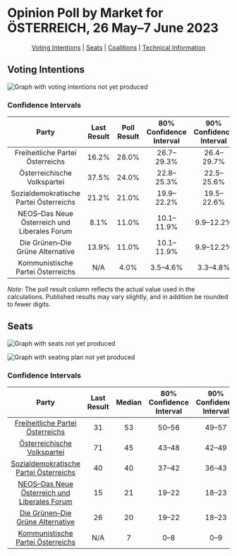# Opinion Poll by Market for ÖSTERREICH, 26 May–7 June 2023

<p align="center"><a href="#voting-intentions">Voting Intentions</a> | <a href="#seats">Seats</a> | <a href="#coalitions">Coalitions</a> | <a href="#technical-information">Technical Information</a></p>

## Voting Intentions

![Graph with voting intentions not yet produced](2023-06-07-Market.png "Voting Intentions")

### Confidence Intervals

| Party | Last Result | Poll Result | 80% Confidence Interval | 90% Confidence Interval | 95% Confidence Interval | 99% Confidence Interval |
|:-----:|:-----------:|:-----------:|:-----------------------:|:-----------------------:|:-----------------------:|:-----------------------:|
| Freiheitliche Partei Österreichs | 16.2% | 28.0% | 26.7–29.3% |26.4–29.7% |26.1–30.0% |25.5–30.7% |
| Österreichische Volkspartei | 37.5% | 24.0% | 22.8–25.3% |22.5–25.6% |22.2–25.9% |21.6–26.5% |
| Sozialdemokratische Partei Österreichs | 21.2% | 21.0% | 19.9–22.2% |19.5–22.6% |19.3–22.8% |18.7–23.4% |
| NEOS–Das Neue Österreich und Liberales Forum | 8.1% | 11.0% | 10.1–11.9% |9.9–12.2% |9.7–12.5% |9.3–12.9% |
| Die Grünen–Die Grüne Alternative | 13.9% | 11.0% | 10.1–11.9% |9.9–12.2% |9.7–12.5% |9.3–12.9% |
| Kommunistische Partei Österreichs | N/A | 4.0% | 3.5–4.6% |3.3–4.8% |3.2–5.0% |3.0–5.3% |

*Note:* The poll result column reflects the actual value used in the calculations. Published results may vary slightly, and in addition be rounded to fewer digits.

## Seats

![Graph with seats not yet produced](2023-06-07-Market-seats.png "Seats")

![Graph with seating plan not yet produced](2023-06-07-Market-seating-plan.png "Seating Plan")

### Confidence Intervals

| Party | Last Result | Median | 80% Confidence Interval | 90% Confidence Interval | 95% Confidence Interval | 99% Confidence Interval |
|:-----:|:-----------:|:------:|:-----------------------:|:-----------------------:|:-----------------------:|:-----------------------:|
| <a href="#freiheitliche-partei-österreichs">Freiheitliche Partei Österreichs</a> | 31 | 53 | 50–56 |49–57 |49–57 |47–59 |
| <a href="#österreichische-volkspartei">Österreichische Volkspartei</a> | 71 | 45 | 43–48 |42–49 |41–50 |40–51 |
| <a href="#sozialdemokratische-partei-österreichs">Sozialdemokratische Partei Österreichs</a> | 40 | 40 | 37–42 |36–43 |36–43 |35–45 |
| <a href="#neos–das-neue-österreich-und-liberales-forum">NEOS–Das Neue Österreich und Liberales Forum</a> | 15 | 21 | 19–22 |18–23 |18–23 |17–24 |
| <a href="#die-grünen–die-grüne-alternative">Die Grünen–Die Grüne Alternative</a> | 26 | 20 | 19–22 |18–23 |18–23 |17–24 |
| <a href="#kommunistische-partei-österreichs">Kommunistische Partei Österreichs</a> | N/A | 7 | 0–8 |0–9 |0–9 |0–9 |


